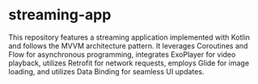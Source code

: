 # streaming-app

This repository features a streaming application implemented with Kotlin and follows the MVVM architecture pattern. It leverages Coroutines and Flow for asynchronous programming, integrates ExoPlayer for video playback, utilizes Retrofit for network requests, employs Glide for image loading, and utilizes Data Binding for seamless UI updates.
